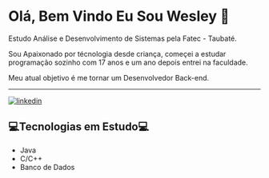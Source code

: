 # Olá, Bem Vindo Eu Sou Wesley 👋

Estudo Análise e Desenvolvimento de Sistemas pela Fatec - Taubaté.

Sou Apaixonado por técnologia desde criança, começei a estudar programação sozinho com 17 anos e um ano depois entrei na faculdade.

Meu atual objetivo é me tornar um Desenvolvedor Back-end.
___
[![linkedin](https://img.shields.io/badge/linkedin-0A66C2?style=for-the-badge&logo=linkedin&logoColor=white)](https://www.linkedin.com/in/wesleyjstoledo)

## 💻Tecnologias em Estudo💻

- Java
- C/C++
- Banco de Dados
